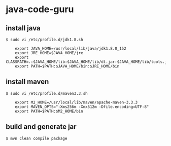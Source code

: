 # java-code-guru


## install java

	$ sudo vi /etc/profile.d/jdk1.8.sh

		export JAVA_HOME=/usr/local/lib/java/jdk1.8.0_152
		export JRE_HOME=$JAVA_HOME/jre
		export CLASSPATH=.:$JAVA_HOME/lib:$JAVA_HOME/lib/dt.jar:$JAVA_HOME/lib/tools.jar:$JRE_HOME/lib
		export PATH=$PATH:$JAVA_HOME/bin:$JRE_HOME/bin


## install maven

	$ sudo vi /etc/profile.d/maven3.3.sh 
	
		export M2_HOME=/usr/local/lib/maven/apache-maven-3.3.3
		export MAVEN_OPTS="-Xms256m -Xmx512m -Dfile.encoding=UTF-8"
		export PATH=$PATH:$M2_HOME/bin


## build and generate jar

	$ mvn clean compile package
